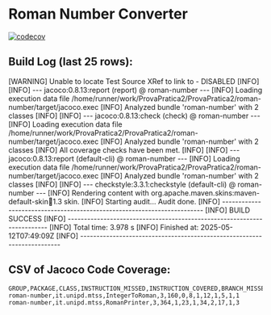 # Roman Number Converter
[![codecov](https://codecov.io/gh/Obliteratore/ProvaPratica2/graph/badge.svg?token=NBFHJAEEA8)](https://codecov.io/gh/Obliteratore/ProvaPratica2)
## Build Log (last 25 rows):

[WARNING] Unable to locate Test Source XRef to link to - DISABLED
[INFO] 
[INFO] --- jacoco:0.8.13:report (report) @ roman-number ---
[INFO] Loading execution data file /home/runner/work/ProvaPratica2/ProvaPratica2/roman-number/target/jacoco.exec
[INFO] Analyzed bundle 'roman-number' with 2 classes
[INFO] 
[INFO] --- jacoco:0.8.13:check (check) @ roman-number ---
[INFO] Loading execution data file /home/runner/work/ProvaPratica2/ProvaPratica2/roman-number/target/jacoco.exec
[INFO] Analyzed bundle 'roman-number' with 2 classes
[INFO] All coverage checks have been met.
[INFO] 
[INFO] --- jacoco:0.8.13:report (default-cli) @ roman-number ---
[INFO] Loading execution data file /home/runner/work/ProvaPratica2/ProvaPratica2/roman-number/target/jacoco.exec
[INFO] Analyzed bundle 'roman-number' with 2 classes
[INFO] 
[INFO] --- checkstyle:3.3.1:checkstyle (default-cli) @ roman-number ---
[INFO] Rendering content with org.apache.maven.skins:maven-default-skin:jar:1.3 skin.
[INFO] Starting audit...
Audit done.
[INFO] ------------------------------------------------------------------------
[INFO] BUILD SUCCESS
[INFO] ------------------------------------------------------------------------
[INFO] Total time:  3.978 s
[INFO] Finished at: 2025-05-12T07:49:09Z
[INFO] ------------------------------------------------------------------------

## CSV of Jacoco Code Coverage:
```csv
GROUP,PACKAGE,CLASS,INSTRUCTION_MISSED,INSTRUCTION_COVERED,BRANCH_MISSED,BRANCH_COVERED,LINE_MISSED,LINE_COVERED,COMPLEXITY_MISSED,COMPLEXITY_COVERED,METHOD_MISSED,METHOD_COVERED
roman-number,it.unipd.mtss,IntegerToRoman,3,160,0,8,1,12,1,5,1,1
roman-number,it.unipd.mtss,RomanPrinter,3,364,1,23,1,34,2,17,1,3
```
